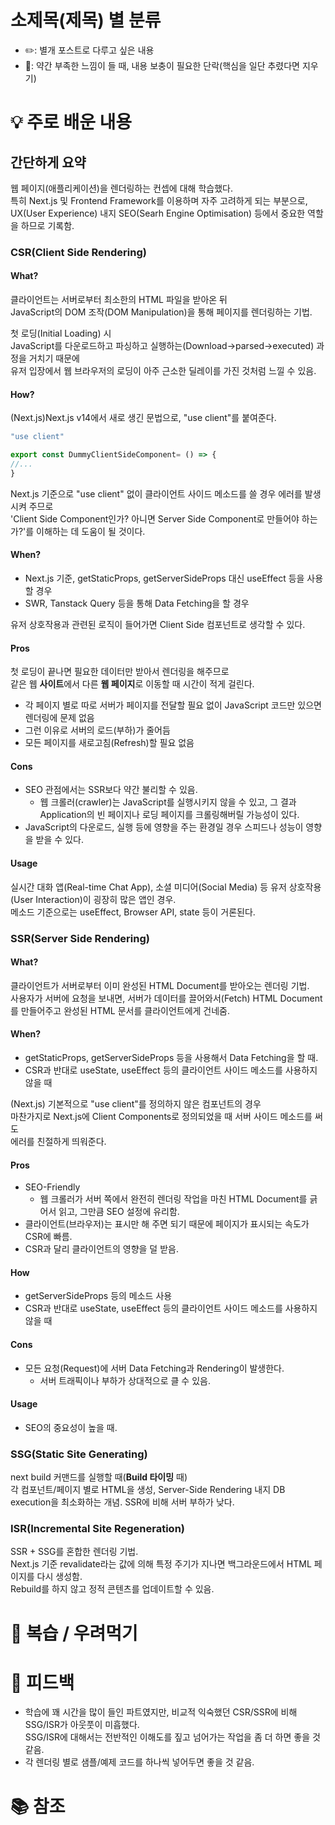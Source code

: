 
# **소제목(제목) 별 분류**
- ✏️: 별개 포스트로 다루고 싶은 내용
- 🚧: 약간 부족한 느낌이 들 때, 내용 보충이 필요한 단락(핵심을 일단 추렸다면 지우기)

# 💡 주로 배운 내용
## 간단하게 요약
웹 페이지(애플리케이션)을 렌더링하는 컨셉에 대해 학습했다.  
특히 Next.js 및 Frontend Framework를 이용하며 자주 고려하게 되는 부분으로,  
UX(User Experience) 내지 SEO(Searh Engine Optimisation) 등에서 중요한 역할을 하므로 기록함.

### CSR(Client Side Rendering)
#### What?
클라이언트는 서버로부터 최소한의 HTML 파일을 받아온 뒤  
JavaScript의 DOM 조작(DOM Manipulation)을 통해 페이지를 렌더링하는 기법.  
  
첫 로딩(Initial Loading) 시  
JavaScript를 다운로드하고 파싱하고 실행하는(Download→parsed→executed) 과정을 거치기 때문에  
유저 입장에서 웹 브라우저의 로딩이 아주 근소한 딜레이를 가진 것처럼 느낄 수 있음.

#### How?
(Next.js)Next.js v14에서 새로 생긴 문법으로, "use client"를 붙여준다.

```ts
"use client"

export const DummyClientSideComponent= () => {
//...
}
```

Next.js 기준으로 "use client" 없이 클라이언트 사이드 메소드를 쓸 경우 에러를 발생시켜 주므로  
'Client Side Component인가? 아니면 Server Side Component로 만들어야 하는가?'를 이해하는 데 도움이 될 것이다.  

#### When?
- Next.js 기준, getStaticProps, getServerSideProps 대신 useEffect 등을 사용할 경우
- SWR, Tanstack Query 등을 통해 Data Fetching을 할 경우

유저 상호작용과 관련된 로직이 들어가면 Client Side 컴포넌트로 생각할 수 있다.

#### Pros
첫 로딩이 끝나면 필요한 데이터만 받아서 렌더링을 해주므로  
같은 웹 **사이트**에서 다른 **웹 페이지**로 이동할 때 시간이 적게 걸린다.  
- 각 페이지 별로 따로 서버가 페이지를 전달할 필요 없이 JavaScript 코드만 있으면 렌더링에 문제 없음
- 그런 이유로 서버의 로드(부하)가 줄어듬
- 모든 페이지를 새로고침(Refresh)할 필요 없음

#### Cons
- SEO 관점에서는 SSR보다 약간 불리할 수 있음.
  - 웹 크롤러(crawler)는 JavaScript를 실행시키지 않을 수 있고, 그 결과 Application의 빈 페이지나 로딩 페이지를 크롤링해버릴 가능성이 있다.
- JavaScript의 다운로드, 실행 등에 영향을 주는 환경일 경우 스피드나 성능이 영향을 받을 수 있다.

#### Usage
실시간 대화 앱(Real-time Chat App), 소셜 미디어(Social Media) 등 유저 상호작용(User Interaction)이 굉장히 많은 앱인 경우.  
메소드 기준으로는 useEffect, Browser API, state 등이 거론된다.

### SSR(Server Side Rendering)
#### What?
클라이언트가 서버로부터 이미 완성된 HTML Document를 받아오는 렌더링 기법.  
사용자가 서버에 요청을 보내면, 서버가 데이터를 끌어와서(Fetch) HTML Document를 만들어주고 완성된 HTML 문서를 클라이언트에게 건네줌.  

#### When?
- getStaticProps, getServerSideProps 등을 사용해서 Data Fetching을 할 때.
- CSR과 반대로 useState, useEffect 등의 클라이언트 사이드 메소드를 사용하지 않을 때

(Next.js) 기본적으로 "use client"를 정의하지 않은 컴포넌트의 경우  
마찬가지로 Next.js에 Client Components로 정의되었을 때 서버 사이드 메소드를 써도  
에러를 친절하게 띄워준다.  

#### Pros
- SEO-Friendly
  - 웹 크롤러가 서버 쪽에서 완전히 렌더링 작업을 마친 HTML Document를 긁어서 읽고, 그만큼 SEO 설정에 유리함.
- 클라이언트(브라우저)는 표시만 해 주면 되기 때문에 페이지가 표시되는 속도가 CSR에 빠름.
- CSR과 달리 클라이언트의 영향을 덜 받음.

#### How
- getServerSideProps 등의 메소드 사용
- CSR과 반대로 useState, useEffect 등의 클라이언트 사이드 메소드를 사용하지 않을 때

#### Cons
- 모든 요청(Request)에 서버 Data Fetching과 Rendering이 발생한다.
  - 서버 트래픽이나 부하가 상대적으로 클 수 있음.

#### Usage
- SEO의 중요성이 높을 때.

### SSG(Static Site Generating)
next build 커맨드를 실행할 때(**Build 타이밍** 때)   
각 컴포넌트/페이지 별로 HTML을 생성, Server-Side Rendering 내지 DB execution을 최소화하는 개념.
SSR에 비해 서버 부하가 낮다.  

### ISR(Incremental Site Regeneration)
SSR + SSG를 혼합한 렌더링 기법.  
Next.js 기준 revalidate라는 값에 의해 특정 주기가 지나면 백그라운드에서 HTML 페이지를 다시 생성함.  
Rebuild를 하지 않고 정적 콘텐츠를 업데이트할 수 있음.

# 🍵 복습 / 우려먹기
# 🤔 피드백
- 학습에 꽤 시간을 많이 들인 파트였지만, 비교적 익숙했던 CSR/SSR에 비해 SSG/ISR가 아웃풋이 미흡했다.  
SSG/ISR에 대해서는 전반적인 이해도를 짚고 넘어가는 작업을 좀 더 하면 좋을 것 같음.
- 각 렌더링 별로 샘플/예제 코드를 하나씩 넣어두면 좋을 것 같음.
# 📚 참조